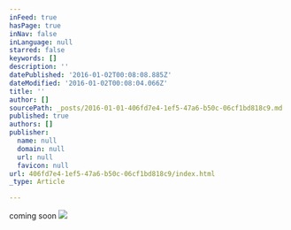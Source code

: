 ```yaml
---
inFeed: true
hasPage: true
inNav: false
inLanguage: null
starred: false
keywords: []
description: ''
datePublished: '2016-01-02T00:08:08.885Z'
dateModified: '2016-01-02T00:08:04.066Z'
title: ''
author: []
sourcePath: _posts/2016-01-01-406fd7e4-1ef5-47a6-b50c-06cf1bd818c9.md
published: true
authors: []
publisher:
  name: null
  domain: null
  url: null
  favicon: null
url: 406fd7e4-1ef5-47a6-b50c-06cf1bd818c9/index.html
_type: Article

---
```

coming soon
![](https://the-grid-user-content.s3-us-west-2.amazonaws.com/7565edb8-a811-44c4-839f-917bf31a1b05.png)